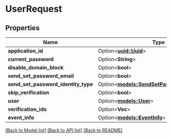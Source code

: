 # UserRequest

## Properties

Name | Type | Description | Notes
------------ | ------------- | ------------- | -------------
**application_id** | Option<[**uuid::Uuid**](uuid::Uuid.md)> |  | [optional]
**current_password** | Option<**String**> |  | [optional]
**disable_domain_block** | Option<**bool**> |  | [optional]
**send_set_password_email** | Option<**bool**> |  | [optional]
**send_set_password_identity_type** | Option<[**models::SendSetPasswordIdentityType**](SendSetPasswordIdentityType.md)> |  | [optional]
**skip_verification** | Option<**bool**> |  | [optional]
**user** | Option<[**models::User**](User.md)> |  | [optional]
**verification_ids** | Option<**Vec<String>**> |  | [optional]
**event_info** | Option<[**models::EventInfo**](EventInfo.md)> |  | [optional]

[[Back to Model list]](../README.md#documentation-for-models) [[Back to API list]](../README.md#documentation-for-api-endpoints) [[Back to README]](../README.md)


